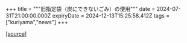 +++
title = """旧指定袋（炭にできないごみ）の使用"""
date = 2024-07-31T21:00:00.000Z
expiryDate = 2024-12-13T15:25:58.412Z
tags = ["kuriyama","news"]
+++


[[source]](https://www.town.kuriyama.hokkaido.jp/soshiki/45/28035.html)
